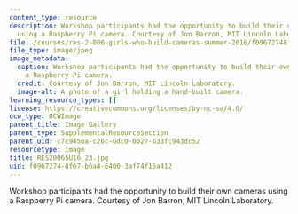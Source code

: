 ```yaml
---
content_type: resource
description: Workshop participants had the opportunity to build their own cameras
  using a Raspberry Pi camera. Courtesy of Jon Barron, MIT Lincoln Laboratory.
file: /courses/res-2-006-girls-who-build-cameras-summer-2016/f09672748f67b6a464003af74f15a412_RES2006SU16_23.jpg
file_type: image/jpeg
image_metadata:
  caption: Workshop participants had the opportunity to build their own cameras using
    a Raspberry Pi camera.
  credit: Courtesy of Jon Barron, MIT Lincoln Laboratory.
  image-alt: A photo of a girl holding a hand-built camera.
learning_resource_types: []
license: https://creativecommons.org/licenses/by-nc-sa/4.0/
ocw_type: OCWImage
parent_title: Image Gallery
parent_type: SupplementalResourceSection
parent_uid: c7c9456a-c26c-6dc0-0027-638fc943dc52
resourcetype: Image
title: RES2006SU16_23.jpg
uid: f0967274-8f67-b6a4-6400-3af74f15a412
---
```

Workshop participants had the opportunity to build their own cameras using a Raspberry Pi camera. Courtesy of Jon Barron, MIT Lincoln Laboratory.